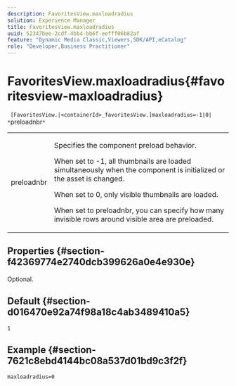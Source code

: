 ```yaml
---
description: FavoritesView.maxloadradius
solution: Experience Manager
title: FavoritesView.maxloadradius
uuid: 52347bee-2cdf-4bb4-bb6f-eefff06b82af
feature: "Dynamic Media Classic,Viewers,SDK/API,eCatalog"
role: "Developer,Business Practitioner"
---
```


# FavoritesView.maxloadradius{#favoritesview-maxloadradius}

` [FavoritesView.|<containerId>_favoritesView.]maxloadradius=-1|0| *`preloadnbr`*`

<table id="table_2B109D2F91E64B5382B31921C3780FA5"> 
 <tbody> 
  <tr> 
   <td colname="col1"> <p><span class="codeph"><span class="varname"> preloadnbr</span></span> </p> </td> 
   <td colname="col2"> <p> Specifies the component preload behavior. </p> <p>When set to <span class="codeph"> -1</span>, all thumbnails are loaded simultaneously when the component is initialized or the asset is changed. </p> <p>When set to <span class="codeph"> 0</span>, only visible thumbnails are loaded. </p> <p> When set to <span class="codeph"><span class="varname"> preloadnbr</span></span>, you can specify how many invisible rows around visible area are preloaded. </p> </td> 
  </tr> 
 </tbody> 
</table>

## Properties {#section-f42369774e2740dcb399626a0e4e930e}

Optional.

## Default {#section-d016470e92a74f98a18c4ab3489410a5}

`1`

## Example {#section-7621c8ebd4144bc08a537d01bd9c3f2f}

`maxloadradius=0` 
